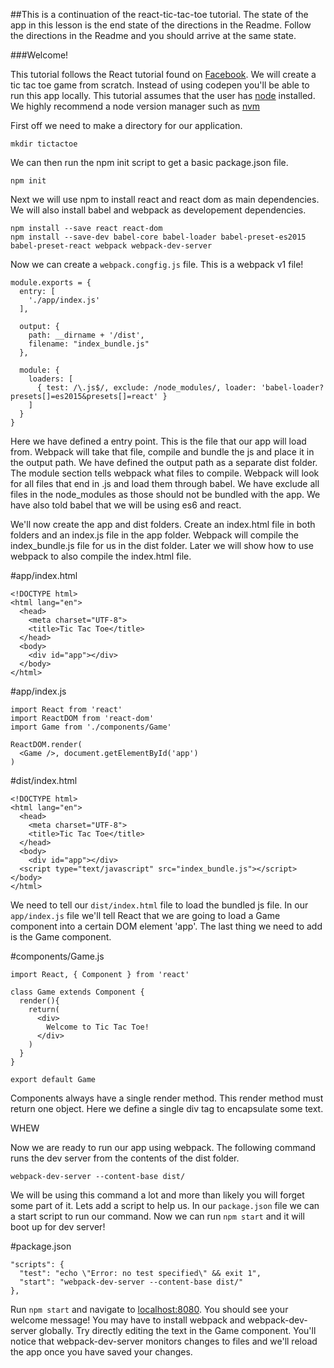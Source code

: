 ##This is a continuation of the react-tic-tac-toe tutorial. The state of the app in this lesson is the end state of the directions in the Readme. Follow the directions in the Readme and you should arrive at the same state.


###Welcome!

This tutorial follows the React tutorial found on [Facebook](https://facebook.github.io/react/tutorial/tutorial.html).
We will create a tic tac toe game from scratch.  Instead of using codepen you'll
be able to run this app locally.  This tutorial assumes that the user has [node](https://nodejs.org/en/download/)
installed.  We highly recommend a node version manager such as [nvm](https://github.com/creationix/nvm)

First off we need to make a directory for our application.

```
mkdir tictactoe
```

We can then run the npm init script to get a basic package.json file.

```
npm init
```

Next we will use npm to install react and react dom as main dependencies.  We will also
install babel and webpack as developement dependencies.

```
npm install --save react react-dom
npm install --save-dev babel-core babel-loader babel-preset-es2015 babel-preset-react webpack webpack-dev-server
```

Now we can create a `webpack.congfig.js` file.  This is a webpack v1 file!

```
module.exports = {
  entry: [
    './app/index.js'
  ],

  output: {
    path: __dirname + '/dist',
    filename: "index_bundle.js"
  },

  module: {
    loaders: [
      { test: /\.js$/, exclude: /node_modules/, loader: 'babel-loader?presets[]=es2015&presets[]=react' }
    ]
  }
}
```

Here we have defined a entry point.  This is the file that our app will load from.  Webpack will take that file,
compile and bundle the js and place it in the output path.  We have defined the output path as a separate dist
folder.  The module section tells webpack what files to compile.  Webpack will look for all files that end in
.js and load them through babel.  We have exclude all files in the node_modules as those should not be bundled
with the app.  We have also told babel that we will be using es6 and react.

We'll now create the app and dist folders.  Create an index.html file in both folders and an index.js file in
the app folder.  Webpack will compile the index_bundle.js file for us in the dist folder.  Later we will show
how to use webpack to also compile the index.html file.

#app/index.html
```
<!DOCTYPE html>
<html lang="en">
  <head>
    <meta charset="UTF-8">
    <title>Tic Tac Toe</title>
  </head>
  <body>
    <div id="app"></div>
  </body>
</html>
```
#app/index.js
```
import React from 'react'
import ReactDOM from 'react-dom'
import Game from './components/Game'

ReactDOM.render(
  <Game />, document.getElementById('app')
)
```
#dist/index.html
```
<!DOCTYPE html>
<html lang="en">
  <head>
    <meta charset="UTF-8">
    <title>Tic Tac Toe</title>
  </head>
  <body>
    <div id="app"></div>
  <script type="text/javascript" src="index_bundle.js"></script></body>
</html>
```

We need to tell our `dist/index.html` file to load the bundled js file.  In our `app/index.js`
file we'll tell React that we are going to load a Game component into a certain DOM
element 'app'.  The last thing we need to add is the Game component.

#components/Game.js
```
import React, { Component } from 'react'

class Game extends Component {
  render(){
    return(
      <div>
        Welcome to Tic Tac Toe!
      </div>
    )
  }
}

export default Game
```
Components always have a single render method.  This render method must return one object.
Here we define a single div tag to encapsulate some text.  

WHEW

Now we are ready to run our app using webpack.  The following command runs the dev server
from the contents of the dist folder.
```
webpack-dev-server --content-base dist/
```

We will be using this command a lot and more than likely you will forget some part of it.
Lets add a script to help us. In our `package.json` file we can a start script to run our
command.  Now we can run `npm start` and it will boot up for dev server!

#package.json
```
"scripts": {
  "test": "echo \"Error: no test specified\" && exit 1",
  "start": "webpack-dev-server --content-base dist/"
},
```

Run `npm start` and navigate to [localhost:8080](localhost:8080).  You should see
your welcome message!  You may have to install webpack and webpack-dev-server globally.
Try directly editing the text in the Game component.  You'll
notice that webpack-dev-server monitors changes to files and we'll reload the app
once you have saved your changes.
